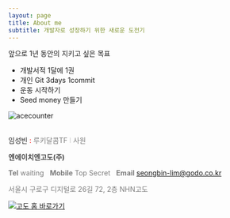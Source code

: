 ```yaml
---
layout: page
title: About me
subtitle: 개발자로 성장하기 위한 새로운 도전기
---
```


앞으로 1년 동안의 지키고 싶은 목표

- 개발서적 1달에 1권
- 개인 Git 3days 1commit
- 운동 시작하기
- Seed money 만들기

![acecounter](http://www.acecounter.com/image/img/bar_1_v2.gif)

<br>
<span style="color:#252525">임성빈 </span><span style="color:red">:</span><span style="color:#252525"> </span><span style="color:#7d7d7d">루키달콤TF </span><span style="color:#cccccc"> l <span style="color:#7d7d7d">사원</span></span>

**<span style="color:#464646">엔에이치엔고도(주)</span>**

**<span style="color:#7d7d7d">Tel</span>**<span style="color:#7d7d7d"> waiting   **Mobile** Top Secret   **Email** [seongbin-lim@godo.co.kr](mailto:seongbin-lim@godo.co.kr)<span style="color:#7d7d7d"> </span></span>

<span style="color:#7d7d7d">서울시 구로구 디지털로 26길 72, 2층 NHN고도</span>

<span style="color:#333333"><span style="color:#999999">[![고도 홈 바로가기](http://img.godo.co.kr/common/logo_mailsign_NHNgodo.png)](http://www.godo.co.kr/)</span> </span>
